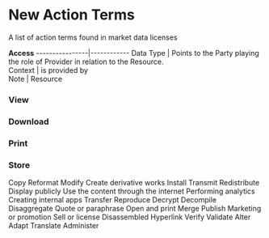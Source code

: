# New Action Terms
A list of action terms found in market data licenses


**Access**
----------------|------------
Data Type | Points to the Party playing the role of Provider in relation to the Resource.  
Context | is provided by  
Note | Resource  


### View

### Download

### Print

### Store
Copy
Reformat
Modify
Create derivative works
Install
Transmit
Redistribute
Display publicly 
Use the content through the internet
Performing analytics
Creating internal apps
Transfer
Reproduce
Decrypt
Decompile
Disaggregate
Quote or paraphrase
Open and print
Merge
Publish
Marketing or promotion
Sell or license
Disassembled
Hyperlink
Verify
Validate
Alter
Adapt
Translate
Administer
